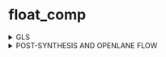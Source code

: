 # float_comp

<details>
   <summary>GLS </summary>


## Pre-Synthesis:
![image](https://github.com/DineshVenkatG/float_comp/assets/99543009/20b6fbc9-373b-4aab-9cc4-fecaf7d5cee5)


![image](https://github.com/DineshVenkatG/float_comp/assets/99543009/577297c9-314c-4467-8418-705cf3998ce4)


![image](https://github.com/DineshVenkatG/float_comp/assets/99543009/602aa7cb-4b2d-421c-937f-682a055861c3)


![image](https://github.com/DineshVenkatG/float_comp/assets/99543009/cb83e1a2-5acc-4af3-b692-505fb45dedf0)


![image](https://github.com/DineshVenkatG/float_comp/assets/99543009/b815fb8b-2261-4605-98a1-42a83c9bf5a5)

abc Results::   

![image](https://github.com/DineshVenkatG/float_comp/assets/99543009/4edf41dd-4f23-482c-87b7-b51aee2607e7)

```show float_comp```

![image](https://github.com/DineshVenkatG/float_comp/assets/99543009/b969761d-f2b3-4726-80f7-1538ad58f79b)


![image](https://github.com/DineshVenkatG/float_comp/assets/99543009/1552cca1-1758-4f3b-98e7-4b3f0b5b643c)

</details>

<details>
    <summary>
        POST-SYNTHESIS AND OPENLANE FLOW
    </summary>
### Synthesis :
![image](https://github.com/DineshVenkatG/float_comp/assets/99543009/c9093599-43dc-413d-88f9-b038f14f193b)

### Floorplan :
   ![image](https://github.com/DineshVenkatG/float_comp/assets/99543009/e2ff6f58-ad90-4801-b21d-9818ae75d236)

</details>
